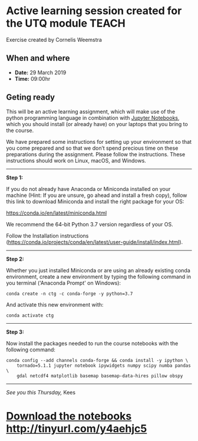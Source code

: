 # Active learning session created for the UTQ module TEACH
Exercise created by Cornelis Weemstra

## When and where

- **Date:** 29 March 2019
- **Time:** 09:00hr

## Geting ready

This will be an active learning assignment, which will make use of the python programming language in combination with [Jupyter Notebooks](https://jupyter.org/), which
you should install (or already have) on your laptops that you bring to the course.

We have prepared some instructions for setting up your environment so that you come
prepared and so that we don’t spend precious time on these preparations during the assignment.
Please follow the instructions. These instructions should work on Linux, macOS, and Windows.

---
**Step 1:**

If you do not already have Anaconda or Miniconda installed on your machine (Hint: If you are unsure, go ahead and install a fresh copy), follow this link to download Miniconda and install the right package for your OS: 

https://conda.io/en/latest/miniconda.html

We recommend the 64-bit Python 3.7 version regardless of your OS.

Follow the Installation instructions (https://conda.io/projects/conda/en/latest/user-guide/install/index.html).

---
**Step 2:**

Whether you just installed Miniconda or are using an already existing conda environment, create a new environment by typing the following command in you terminal ('Anaconda Prompt' on Windows):

```shell
conda create -n ctg -c conda-forge -y python=3.7
```

And activate this new environment with:

```shell
conda activate ctg
```

---
**Step 3:**

Now install the packages needed to run the course notebooks with the following command:

```shell
conda config --add channels conda-forge && conda install -y ipython \
    tornado=5.1.1 jupyter notebook ipywidgets numpy scipy numba pandas \
    gdal netcdf4 matplotlib basemap basemap-data-hires pillow obspy
```

---

*See you this Thursday,*
Kees

# [Download the notebooks](http://tinyurl.com/y4aehjc5) http://tinyurl.com/y4aehjc5
